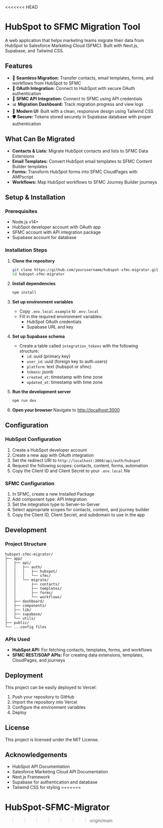 <<<<<<< HEAD
# HubSpot to SFMC Migration Tool

A web application that helps marketing teams migrate their data from HubSpot to Salesforce Marketing Cloud (SFMC). Built with Next.js, Supabase, and Tailwind CSS.

## Features

- 🔄 **Seamless Migration:** Transfer contacts, email templates, forms, and workflows from HubSpot to SFMC
- 🔌 **OAuth Integration:** Connect to HubSpot with secure OAuth authentication
- 🔑 **SFMC API Integration:** Connect to SFMC using API credentials
- 📊 **Migration Dashboard:** Track migration progress and view logs
- 🎨 **Modern UI:** Built with a clean, responsive design using Tailwind CSS
- 🛡️ **Secure:** Tokens stored securely in Supabase database with proper authentication

## What Can Be Migrated

- **Contacts & Lists:** Migrate HubSpot contacts and lists to SFMC Data Extensions
- **Email Templates:** Convert HubSpot email templates to SFMC Content Builder templates
- **Forms:** Transform HubSpot forms into SFMC CloudPages with AMPscript
- **Workflows:** Map HubSpot workflows to SFMC Journey Builder journeys

## Setup & Installation

### Prerequisites

- Node.js v14+ 
- HubSpot developer account with OAuth app
- SFMC account with API integration package
- Supabase account for database

### Installation Steps

1. **Clone the repository**
   ```bash
   git clone https://github.com/yourusername/hubspot-sfmc-migrator.git
   cd hubspot-sfmc-migrator
   ```

2. **Install dependencies**
   ```bash
   npm install
   ```

3. **Set up environment variables**
   - Copy `.env.local.example` to `.env.local`
   - Fill in the required environment variables:
     - HubSpot OAuth credentials
     - Supabase URL and key

4. **Set up Supabase schema**
   - Create a table called `integration_tokens` with the following structure:
     - `id`: uuid (primary key)
     - `user_id`: uuid (foreign key to auth.users)
     - `platform`: text (hubspot or sfmc)
     - `tokens`: jsonb
     - `created_at`: timestamp with time zone
     - `updated_at`: timestamp with time zone

5. **Run the development server**
   ```bash
   npm run dev
   ```

6. **Open your browser**
   Navigate to [http://localhost:3000](http://localhost:3000)

## Configuration

### HubSpot Configuration

1. Create a HubSpot developer account
2. Create a new app with OAuth integration
3. Set the redirect URI to `http://localhost:3000/api/auth/hubspot`
4. Request the following scopes: contacts, content, forms, automation
5. Copy the Client ID and Client Secret to your `.env.local` file

### SFMC Configuration

1. In SFMC, create a new Installed Package
2. Add component type: API Integration
3. Set the integration type to Server-to-Server
4. Select appropriate scopes for contacts, content, and journey builder
5. Copy the Client ID, Client Secret, and subdomain to use in the app

## Development

### Project Structure

```
hubspot-sfmc-migrator/
├── app/
│   ├── api/
│   │   ├── auth/
│   │   │   ├── hubspot/
│   │   │   └── sfmc/
│   │   └── migrate/
│   │       ├── contacts/
│   │       ├── templates/
│   │       ├── forms/
│   │       └── workflows/
│   ├── dashboard/
│   ├── components/
│   ├── lib/
│   ├── supabase/
│   └── utils/
├── public/
└── ...config files
```

### APIs Used

- **HubSpot API:** For fetching contacts, templates, forms, and workflows
- **SFMC REST/SOAP APIs:** For creating data extensions, templates, CloudPages, and journeys

## Deployment

This project can be easily deployed to Vercel:

1. Push your repository to GitHub
2. Import the repository into Vercel
3. Configure the environment variables
4. Deploy

## License

This project is licensed under the MIT License.

## Acknowledgements

- HubSpot API Documentation
- Salesforce Marketing Cloud API Documentation
- Next.js Framework
- Supabase for authentication and database
- Tailwind CSS for styling
=======
# HubSpot-SFMC-Migrator
>>>>>>> origin/main
